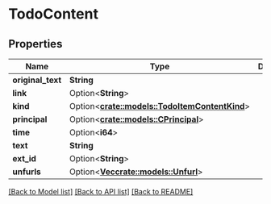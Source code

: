 # TodoContent

## Properties

Name | Type | Description | Notes
------------ | ------------- | ------------- | -------------
**original_text** | **String** |  | 
**link** | Option<**String**> |  | [optional]
**kind** | Option<[**crate::models::TodoItemContentKind**](TodoItemContentKind.md)> |  | [optional]
**principal** | Option<[**crate::models::CPrincipal**](CPrincipal.md)> |  | [optional]
**time** | Option<**i64**> |  | [optional]
**text** | **String** |  | 
**ext_id** | Option<**String**> |  | [optional]
**unfurls** | Option<[**Vec<crate::models::Unfurl>**](Unfurl.md)> |  | [optional]

[[Back to Model list]](../README.md#documentation-for-models) [[Back to API list]](../README.md#documentation-for-api-endpoints) [[Back to README]](../README.md)


